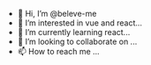 - 👋 Hi, I’m @beleve-me
- 👀 I’m interested in vue and react...
- 🌱 I’m currently learning react...
- 💞️ I’m looking to collaborate on ...
- 📫 How to reach me ...

<!---
beleve-me/beleve-me is a ✨ special ✨ repository because its `README.md` (this file) appears on your GitHub profile.
You can click the Preview link to take a look at your changes.
--->
